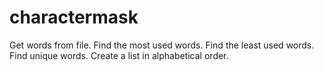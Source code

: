 # charactermask
Get words from file. Find the most used words. Find the least used words. Find unique words. Create a list in alphabetical order.
